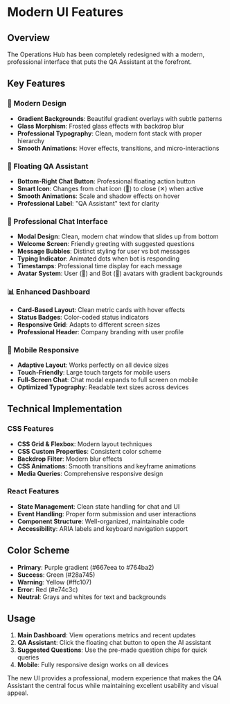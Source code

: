 # Modern UI Features

## Overview
The Operations Hub has been completely redesigned with a modern, professional interface that puts the QA Assistant at the forefront.

## Key Features

### 🎨 Modern Design
- **Gradient Backgrounds**: Beautiful gradient overlays with subtle patterns
- **Glass Morphism**: Frosted glass effects with backdrop blur
- **Professional Typography**: Clean, modern font stack with proper hierarchy
- **Smooth Animations**: Hover effects, transitions, and micro-interactions

### 💬 Floating QA Assistant
- **Bottom-Right Chat Button**: Professional floating action button
- **Smart Icon**: Changes from chat icon (💬) to close (✕) when active
- **Smooth Animations**: Scale and shadow effects on hover
- **Professional Label**: "QA Assistant" text for clarity

### 🤖 Professional Chat Interface
- **Modal Design**: Clean, modern chat window that slides up from bottom
- **Welcome Screen**: Friendly greeting with suggested questions
- **Message Bubbles**: Distinct styling for user vs bot messages
- **Typing Indicator**: Animated dots when bot is responding
- **Timestamps**: Professional time display for each message
- **Avatar System**: User (👤) and Bot (🤖) avatars with gradient backgrounds

### 📊 Enhanced Dashboard
- **Card-Based Layout**: Clean metric cards with hover effects
- **Status Badges**: Color-coded status indicators
- **Responsive Grid**: Adapts to different screen sizes
- **Professional Header**: Company branding with user profile

### 📱 Mobile Responsive
- **Adaptive Layout**: Works perfectly on all device sizes
- **Touch-Friendly**: Large touch targets for mobile users
- **Full-Screen Chat**: Chat modal expands to full screen on mobile
- **Optimized Typography**: Readable text sizes across devices

## Technical Implementation

### CSS Features
- **CSS Grid & Flexbox**: Modern layout techniques
- **CSS Custom Properties**: Consistent color scheme
- **Backdrop Filter**: Modern blur effects
- **CSS Animations**: Smooth transitions and keyframe animations
- **Media Queries**: Comprehensive responsive design

### React Features
- **State Management**: Clean state handling for chat and UI
- **Event Handling**: Proper form submission and user interactions
- **Component Structure**: Well-organized, maintainable code
- **Accessibility**: ARIA labels and keyboard navigation support

## Color Scheme
- **Primary**: Purple gradient (#667eea to #764ba2)
- **Success**: Green (#28a745)
- **Warning**: Yellow (#ffc107)
- **Error**: Red (#e74c3c)
- **Neutral**: Grays and whites for text and backgrounds

## Usage
1. **Main Dashboard**: View operations metrics and recent updates
2. **QA Assistant**: Click the floating chat button to open the AI assistant
3. **Suggested Questions**: Use the pre-made question chips for quick queries
4. **Mobile**: Fully responsive design works on all devices

The new UI provides a professional, modern experience that makes the QA Assistant the central focus while maintaining excellent usability and visual appeal.
